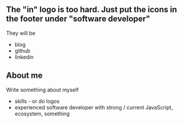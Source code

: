 ## The "in" logo is too hard. Just put the icons in the footer under "software developer"
They will be
- blog
- github
- linkedin

## About me
Write something about myself
- skills - or do logos
- experienced software developer with strong / current JavaScript, ecosystem, something
